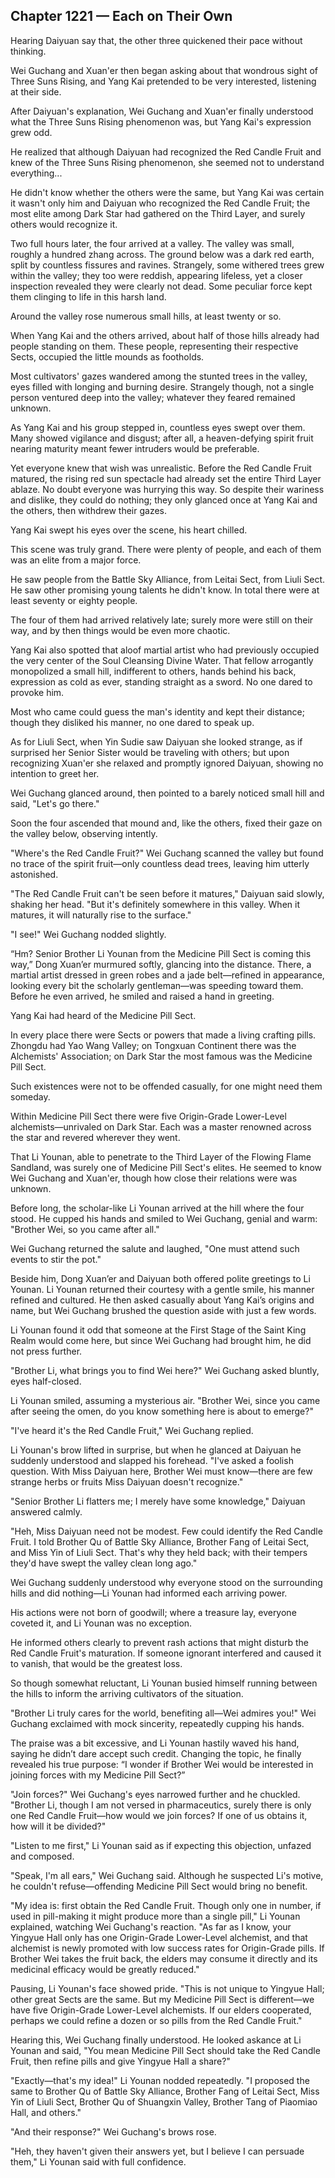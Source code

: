## Chapter 1221 — Each on Their Own

Hearing Daiyuan say that, the other three quickened their pace without thinking.

Wei Guchang and Xuan'er then began asking about that wondrous sight of Three Suns Rising, and Yang Kai pretended to be very interested, listening at their side.

After Daiyuan's explanation, Wei Guchang and Xuan'er finally understood what the Three Suns Rising phenomenon was, but Yang Kai's expression grew odd.

He realized that although Daiyuan had recognized the Red Candle Fruit and knew of the Three Suns Rising phenomenon, she seemed not to understand everything...

He didn't know whether the others were the same, but Yang Kai was certain it wasn't only him and Daiyuan who recognized the Red Candle Fruit; the most elite among Dark Star had gathered on the Third Layer, and surely others would recognize it.

Two full hours later, the four arrived at a valley. The valley was small, roughly a hundred zhang across. The ground below was a dark red earth, split by countless fissures and ravines. Strangely, some withered trees grew within the valley; they too were reddish, appearing lifeless, yet a closer inspection revealed they were clearly not dead. Some peculiar force kept them clinging to life in this harsh land.

Around the valley rose numerous small hills, at least twenty or so.

When Yang Kai and the others arrived, about half of those hills already had people standing on them. These people, representing their respective Sects, occupied the little mounds as footholds.

Most cultivators' gazes wandered among the stunted trees in the valley, eyes filled with longing and burning desire. Strangely though, not a single person ventured deep into the valley; whatever they feared remained unknown.

As Yang Kai and his group stepped in, countless eyes swept over them. Many showed vigilance and disgust; after all, a heaven-defying spirit fruit nearing maturity meant fewer intruders would be preferable.

Yet everyone knew that wish was unrealistic. Before the Red Candle Fruit matured, the rising red sun spectacle had already set the entire Third Layer ablaze. No doubt everyone was hurrying this way. So despite their wariness and dislike, they could do nothing; they only glanced once at Yang Kai and the others, then withdrew their gazes.

Yang Kai swept his eyes over the scene, his heart chilled.

This scene was truly grand. There were plenty of people, and each of them was an elite from a major force.

He saw people from the Battle Sky Alliance, from Leitai Sect, from Liuli Sect. He saw other promising young talents he didn't know. In total there were at least seventy or eighty people.

The four of them had arrived relatively late; surely more were still on their way, and by then things would be even more chaotic.

Yang Kai also spotted that aloof martial artist who had previously occupied the very center of the Soul Cleansing Divine Water. That fellow arrogantly monopolized a small hill, indifferent to others, hands behind his back, expression as cold as ever, standing straight as a sword. No one dared to provoke him.

Most who came could guess the man's identity and kept their distance; though they disliked his manner, no one dared to speak up.

As for Liuli Sect, when Yin Sudie saw Daiyuan she looked strange, as if surprised her Senior Sister would be traveling with others; but upon recognizing Xuan'er she relaxed and promptly ignored Daiyuan, showing no intention to greet her.

Wei Guchang glanced around, then pointed to a barely noticed small hill and said, "Let's go there."

Soon the four ascended that mound and, like the others, fixed their gaze on the valley below, observing intently.

"Where's the Red Candle Fruit?" Wei Guchang scanned the valley but found no trace of the spirit fruit—only countless dead trees, leaving him utterly astonished.

"The Red Candle Fruit can't be seen before it matures," Daiyuan said slowly, shaking her head. "But it's definitely somewhere in this valley. When it matures, it will naturally rise to the surface."

"I see!" Wei Guchang nodded slightly.

“Hm? Senior Brother Li Younan from the Medicine Pill Sect is coming this way,” Dong Xuan’er murmured softly, glancing into the distance. There, a martial artist dressed in green robes and a jade belt—refined in appearance, looking every bit the scholarly gentleman—was speeding toward them. Before he even arrived, he smiled and raised a hand in greeting.

Yang Kai had heard of the Medicine Pill Sect.

In every place there were Sects or powers that made a living crafting pills. Zhongdu had Yao Wang Valley; on Tongxuan Continent there was the Alchemists' Association; on Dark Star the most famous was the Medicine Pill Sect.

Such existences were not to be offended casually, for one might need them someday.

Within Medicine Pill Sect there were five Origin-Grade Lower-Level alchemists—unrivaled on Dark Star. Each was a master renowned across the star and revered wherever they went.

That Li Younan, able to penetrate to the Third Layer of the Flowing Flame Sandland, was surely one of Medicine Pill Sect's elites. He seemed to know Wei Guchang and Xuan'er, though how close their relations were was unknown.

Before long, the scholar-like Li Younan arrived at the hill where the four stood. He cupped his hands and smiled to Wei Guchang, genial and warm: "Brother Wei, so you came after all."

Wei Guchang returned the salute and laughed, "One must attend such events to stir the pot."

Beside him, Dong Xuan’er and Daiyuan both offered polite greetings to Li Younan. Li Younan returned their courtesy with a gentle smile, his manner refined and cultured. He then asked casually about Yang Kai’s origins and name, but Wei Guchang brushed the question aside with just a few words.

Li Younan found it odd that someone at the First Stage of the Saint King Realm would come here, but since Wei Guchang had brought him, he did not press further.

"Brother Li, what brings you to find Wei here?" Wei Guchang asked bluntly, eyes half-closed.

Li Younan smiled, assuming a mysterious air. "Brother Wei, since you came after seeing the omen, do you know something here is about to emerge?"

"I've heard it's the Red Candle Fruit," Wei Guchang replied.

Li Younan's brow lifted in surprise, but when he glanced at Daiyuan he suddenly understood and slapped his forehead. "I've asked a foolish question. With Miss Daiyuan here, Brother Wei must know—there are few strange herbs or fruits Miss Daiyuan doesn't recognize."

"Senior Brother Li flatters me; I merely have some knowledge," Daiyuan answered calmly.

"Heh, Miss Daiyuan need not be modest. Few could identify the Red Candle Fruit. I told Brother Qu of Battle Sky Alliance, Brother Fang of Leitai Sect, and Miss Yin of Liuli Sect. That's why they held back; with their tempers they'd have swept the valley clean long ago."

Wei Guchang suddenly understood why everyone stood on the surrounding hills and did nothing—Li Younan had informed each arriving power.

His actions were not born of goodwill; where a treasure lay, everyone coveted it, and Li Younan was no exception.

He informed others clearly to prevent rash actions that might disturb the Red Candle Fruit's maturation. If someone ignorant interfered and caused it to vanish, that would be the greatest loss.

So though somewhat reluctant, Li Younan busied himself running between the hills to inform the arriving cultivators of the situation.

"Brother Li truly cares for the world, benefiting all—Wei admires you!" Wei Guchang exclaimed with mock sincerity, repeatedly cupping his hands.

The praise was a bit excessive, and Li Younan hastily waved his hand, saying he didn’t dare accept such credit. Changing the topic, he finally revealed his true purpose: “I wonder if Brother Wei would be interested in joining forces with my Medicine Pill Sect?”

"Join forces?" Wei Guchang's eyes narrowed further and he chuckled. "Brother Li, though I am not versed in pharmaceutics, surely there is only one Red Candle Fruit—how would we join forces? If one of us obtains it, how will it be divided?"

"Listen to me first," Li Younan said as if expecting this objection, unfazed and composed.

"Speak, I'm all ears," Wei Guchang said. Although he suspected Li's motive, he couldn't refuse—offending Medicine Pill Sect would bring no benefit.

"My idea is: first obtain the Red Candle Fruit. Though only one in number, if used in pill-making it might produce more than a single pill," Li Younan explained, watching Wei Guchang's reaction. "As far as I know, your Yingyue Hall only has one Origin-Grade Lower-Level alchemist, and that alchemist is newly promoted with low success rates for Origin-Grade pills. If Brother Wei takes the fruit back, the elders may consume it directly and its medicinal efficacy would be greatly reduced."

Pausing, Li Younan's face showed pride. "This is not unique to Yingyue Hall; other great Sects are the same. But my Medicine Pill Sect is different—we have five Origin-Grade Lower-Level alchemists. If our elders cooperated, perhaps we could refine a dozen or so pills from the Red Candle Fruit."

Hearing this, Wei Guchang finally understood. He looked askance at Li Younan and said, "You mean Medicine Pill Sect should take the Red Candle Fruit, then refine pills and give Yingyue Hall a share?"

"Exactly—that's my idea!" Li Younan nodded repeatedly. "I proposed the same to Brother Qu of Battle Sky Alliance, Brother Fang of Leitai Sect, Miss Yin of Liuli Sect, Brother Qu of Shuangxin Valley, Brother Tang of Piaomiao Hall, and others."

"And their response?" Wei Guchang's brows rose.

"Heh, they haven't given their answers yet, but I believe I can persuade them," Li Younan said with full confidence.